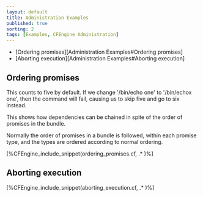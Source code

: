 ```yaml
---
layout: default
title: Administration Examples
published: true
sorting: 2
tags: [Examples, CFEngine Administration]
---
```


* [Ordering promises][Administration Examples#Ordering promises]
* [Aborting execution][Administration Examples#Aborting execution]

## Ordering promises

This counts to five by default. If we change '/bin/echo one' to '/bin/echox one', then the command will fail, causing us to skip five and go to six instead.

This shows how dependencies can be chained in spite of the order of promises in the bundle.

Normally the order of promises in a bundle is followed, within each promise type, and the types are ordered according to normal ordering.


[%CFEngine_include_snippet(ordering_promises.cf, .* )%]

## Aborting execution ##

[%CFEngine_include_snippet(aborting_execution.cf, .* )%]
